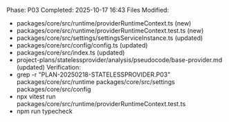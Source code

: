 Phase: P03
Completed: 2025-10-17 16:43
Files Modified:
- packages/core/src/runtime/providerRuntimeContext.ts (new)
- packages/core/src/runtime/providerRuntimeContext.test.ts (new)
- packages/core/src/settings/settingsServiceInstance.ts (updated)
- packages/core/src/config/config.ts (updated)
- packages/core/src/index.ts (updated)
- project-plans/statelessprovider/analysis/pseudocode/base-provider.md (updated)
Verification:
- grep -r "PLAN-20250218-STATELESSPROVIDER.P03" packages/core/src/runtime packages/core/src/settings packages/core/src/config
- npx vitest run packages/core/src/runtime/providerRuntimeContext.test.ts
- npm run typecheck

